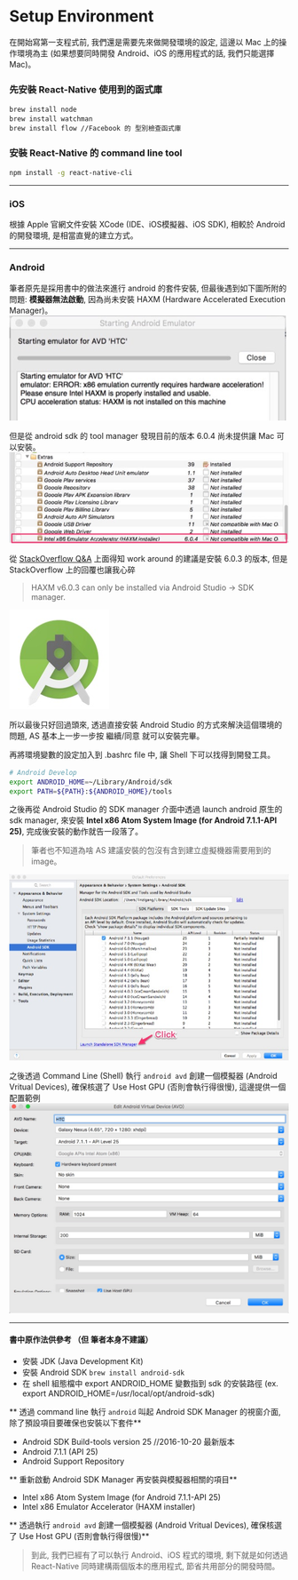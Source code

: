 # Setup Environment
在開始寫第一支程式前, 我們還是需要先來做開發環境的設定, 這邊以 Mac 上的操作環境為主 (如果想要同時開發 Android、iOS 的應用程式的話, 我們只能選擇 Mac)。

### 先安裝 React-Native 使用到的函式庫
``` bash
brew install node
brew install watchman
brew install flow //Facebook 的 型別檢查函式庫
```

### 安裝 React-Native 的 command line tool
``` bash
npm install -g react-native-cli
```

***
### iOS
根據 Apple 官網文件安裝 XCode (IDE、iOS模擬器、iOS SDK), 相較於 Android 的開發環境, 是相當直覺的建立方式。

***
### Android
筆者原先是採用書中的做法來進行 android 的套件安裝, 但最後遇到如下圖所附的問題: **模擬器無法啟動**, 因為尚未安裝 HAXM (Hardware Accelerated Execution Manager)。
![](StartEmulatorFail.jpg)

但是從 android sdk 的 tool manager 發現目前的版本 6.0.4 尚未提供讓 Mac 可以安裝。
![](InstallFail.jpg)

從 [StackOverflow Q&A](http://stackoverflow.com/questions/39739984/intel-haxm-6-0-4-not-compatible-with-macos) 上面得知 work around 的建議是安裝 6.0.3 的版本, 但是 StackOverflow 上的回覆也讓我心碎

> HAXM v6.0.3 can only be installed via Android Studio -> SDK manager.

![](AndroidStudio.jpg)

所以最後只好回過頭來, 透過直接安裝 Android Studio 的方式來解決這個環境的問題, AS 基本上一步一步按 繼續/同意 就可以安裝完畢。

再將環境變數的設定加入到 .bashrc file 中, 讓 Shell 下可以找得到開發工具。
```bash
# Android Develop
export ANDROID_HOME=~/Library/Android/sdk
export PATH=${PATH}:${ANDROID_HOME}/tools
```

之後再從 Android Studio 的 SDK manager 介面中透過 launch android 原生的 sdk manager, 來安裝
**Intel x86 Atom System Image (for Android 7.1.1-API 25)**, 完成後安裝的動作就告一段落了。

> 筆者也不知道為啥 AS 建議安裝的包沒有含到建立虛擬機器需要用到的 image。

![](SDKmanager.jpg)

之後透過 Command Line (Shell) 執行 `android avd` 創建一個模擬器 (Android Vritual Devices), 確保核選了 Use Host GPU (否則會執行得很慢), 這邊提供一個配置範例
![](CreateAVD.jpg)


***
#### 書中原作法供參考 （但 筆者本身不建議）
* 安裝 JDK (Java Development Kit)
* 安裝 Android SDK `brew install android-sdk`
* 在 shell 組態檔中 export ANDROID_HOME 變數指到 sdk 的安裝路徑 (ex. export ANDROID_HOME=/usr/local/opt/android-sdk)

** 透過 command line 執行 `android` 叫起 Android SDK Manager 的視窗介面, 除了預設項目要確保也安裝以下套件**

* Android SDK Build-tools version 25 //2016-10-20 最新版本
* Android 7.1.1 (API 25)
* Android Support Repository

** 重新啟動 Android SDK Manager 再安裝與模擬器相關的項目**

* Intel x86 Atom System Image (for Android 7.1.1-API 25)
* Intel x86 Emulator Accelerator (HAXM installer)

** 透過執行 `android avd` 創建一個模擬器 (Android Vritual Devices), 確保核選了 Use Host GPU (否則會執行得很慢)**

> 到此, 我們已經有了可以執行 Android、iOS 程式的環境, 剩下就是如何透過 React-Native 同時建構兩個版本的應用程式, 節省共用部分的開發時間。